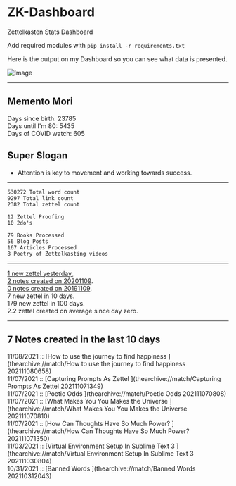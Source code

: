 # ZK-Dashboard
Zettelkasten Stats Dashboard 

Add required modules with `pip install -r requirements.txt`

Here is the output on my Dashboard so you can see what data is presented.

![Image](https://www.dropbox.com/s/yrsxo27oja5k03m/Screen%20Shot%202021-11-09%20at%205.29.41%20PM.png)

---
 
## Memento Mori
Days since birth: 23785  
Days until I'm 80: 5435  
Days of COVID watch: 605  

## Super Slogan
- Attention is key to movement and working towards success. 

----------------------------------------

	530272 Total word count
	9297 Total link count
	2382 Total zettel count

	12 Zettel Proofing
	10 2do's

	79 Books Processed
	56 Blog Posts
	167 Articles Processed
	8 Poetry of Zettelkasting videos

----------------------------------------

[1 new zettel yesterday.](thearchive://match/›[[20181108).  
[2 notes created on 20201109](thearchive://match/›[[20201109).  
[0 notes created on 20191109](thearchive://match/›[[20191109).  
7 new zettel in 10 days.  
179 new zettel in 100 days.  
2.2 zettel created on average since day zero.  

----------------------------------------

## 7 Notes created in the last 10 days

11/08/2021 :: [How to use the journey to find happiness ](thearchive://match/How to use the journey to find happiness 202111080658)  
11/07/2021 :: [Capturing Prompts As Zettel ](thearchive://match/Capturing Prompts As Zettel 202111071349)  
11/07/2021 :: [Poetic Odds ](thearchive://match/Poetic Odds 202111070808)  
11/07/2021 :: [What Makes You You Makes the Universe ](thearchive://match/What Makes You You Makes the Universe 202111070810)  
11/07/2021 :: [How Can Thoughts Have So Much Power? ](thearchive://match/How Can Thoughts Have So Much Power? 202111071350)  
11/03/2021 :: [Virtual Environment Setup In Sublime Text 3 ](thearchive://match/Virtual Environment Setup In Sublime Text 3 202111030804)  
10/31/2021 :: [Banned Words ](thearchive://match/Banned Words 202110312043)  
